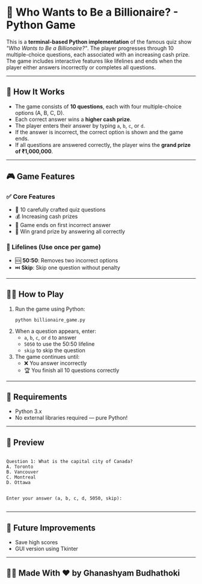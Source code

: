 <h1>🎯 Who Wants to Be a Billionaire? - Python Game</h1>

<p>This is a <strong>terminal-based Python implementation</strong> of the famous quiz show <em>"Who Wants to Be a Billionaire?"</em>. The player progresses through 10 multiple-choice questions, each associated with an increasing cash prize. The game includes interactive features like lifelines and ends when the player either answers incorrectly or completes all questions.</p>

<hr>

<h2>📌 How It Works</h2>
<ul>
  <li>The game consists of <strong>10 questions</strong>, each with four multiple-choice options (A, B, C, D).</li>
  <li>Each correct answer wins a <strong>higher cash prize</strong>.</li>
  <li>The player enters their answer by typing <code>a</code>, <code>b</code>, <code>c</code>, or <code>d</code>.</li>
  <li>If the answer is incorrect, the correct option is shown and the game ends.</li>
  <li>If all questions are answered correctly, the player wins the <strong>grand prize of ₹1,000,000</strong>.</li>
</ul>

<hr>

<h2>🎮 Game Features</h2>

<h3>✅ Core Features</h3>
<ul>
  <li>🧠 10 carefully crafted quiz questions</li>
  <li>💰 Increasing cash prizes</li>
  <li>🛑 Game ends on first incorrect answer</li>
  <li>🎉 Win grand prize by answering all correctly</li>
</ul>

<h3>🧩 Lifelines (Use once per game)</h3>
<ul>
  <li>🆘 <strong>50:50</strong>: Removes two incorrect options</li>
  <li>⏭️ <strong>Skip</strong>: Skip one question without penalty</li>
</ul>

<hr>

<h2>🧑‍💻 How to Play</h2>
<ol>
  <li>Run the game using Python:
    <pre><code>python billionaire_game.py</code></pre>
  </li>
  <li>When a question appears, enter:
    <ul>
      <li><code>a</code>, <code>b</code>, <code>c</code>, or <code>d</code> to answer</li>
      <li><code>5050</code> to use the 50:50 lifeline</li>
      <li><code>skip</code> to skip the question</li>
    </ul>
  </li>
  <li>The game continues until:
    <ul>
      <li>❌ You answer incorrectly</li>
      <li>🏆 You finish all 10 questions correctly</li>
    </ul>
  </li>
</ol>

<hr>

<h2>📂 Requirements</h2>
<ul>
  <li>Python 3.x</li>
  <li>No external libraries required — pure Python!</li>
</ul>

<hr>

<h2>📸 Preview</h2>
<pre><code>
Question 1: What is the capital city of Canada?
A. Toronto
B. Vancouver
C. Montreal
D. Ottawa

Enter your answer (a, b, c, d, 5050, skip):
</code></pre>

<hr>

<h2>🚀 Future Improvements</h2>
<ul>
  <li>Save high scores</li>
  <li>GUI version using Tkinter</li>
</ul>

<hr>

<h2>🧑‍🎓 Made With ❤️ by Ghanashyam Budhathoki</h2>
